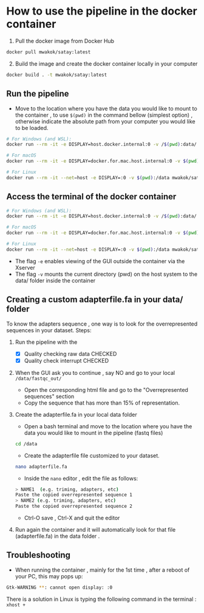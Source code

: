 # How to use the pipeline in the docker container 

1. Pull the docker image from Docker Hub
```bash
docker pull mwakok/satay:latest
```
2. Build the image and create the docker container locally in your computer

```bash
docker build . -t mwakok/satay:latest
```

## Run the pipeline

- Move to the location where you have the data you would like to mount to the container ,
to use `$(pwd)` in the command bellow (simplest option) , otherwise indicate the absolute path from your computer you would like to be loaded.

```bash
# For Windows (and WSL):
docker run --rm -it -e DISPLAY=host.docker.internal:0 -v /$(pwd):data/ mwakok/satay:latest 
```

```bash
# For macOS
docker run --rm -it -e DISPLAY=docker.for.mac.host.internal:0 -v $(pwd):/data mwakok/satay 
```

```bash
# For Linux
docker run --rm -it --net=host -e DISPLAY=:0 -v $(pwd):/data mwakok/satay

```

## Access the terminal of the docker container 



```bash
# For Windows (and WSL):
docker run --rm -it -e DISPLAY=host.docker.internal:0 -v /$(pwd):data/ mwakok/satay:latest bash
```

```bash
# For macOS
docker run --rm -it -e DISPLAY=docker.for.mac.host.internal:0 -v $(pwd):/data mwakok/satay bash
```

```bash
# For Linux
docker run --rm -it --net=host -e DISPLAY=:0 -v $(pwd):/data mwakok/satay bash

```

- The flag `-e` enables viewing of the GUI outside the container via the Xserver
- The flag `-v` mounts the current directory (pwd) on the host system to the data/ folder inside the container

## Creating a custom adapterfile.fa in your data/ folder 

To know the adapters sequence , one way is to look for the overrepresented sequences in your dataset.
Steps:

1. Run the pipeline with the
    - [x] Quality checking raw data CHECKED    
    - [x] Quality check interrupt CHECKED

2. When the GUI ask you to continue , say NO and go to your local `/data/fastqc_out/` 
    - Open the corresponding html file and go to the "Overrepresented sequences" section
    - Copy the sequence that has more than 15% of representation. 


3. Create the adapterfile.fa in your local data folder 

    - Open a bash terminal and move to the location where you have the data you would like to mount in the pipeline (fastq files)

    ```bash
    cd /data
    ```
    - Create the adapterfile file customized to your dataset. 

    ```bash
    nano adapterfile.fa
    ```
    - Inside the `nano` editor , edit the file as follows: 
    ```bash
    > NAME1  (e.g. triming, adapters, etc)
    Paste the copied overrepresented sequence 1
    > NAME2 (e.g. triming, adapters, etc)
    Paste the copied overrepresented sequence 2

    ```
    -  Ctrl-O save , Ctrl-X and quit the editor

 
4. Run again the container  and it will automatically look for that file (adapterfile.fa) in the data folder . 

## Troubleshooting

- When running the container , mainly for the 1st time , after a reboot of your PC, this may pops up:

``` bash
Gtk-WARNING **: cannot open display: :0
```
There is a solution in Linux is typing the following command in the terminal : `xhost +`
